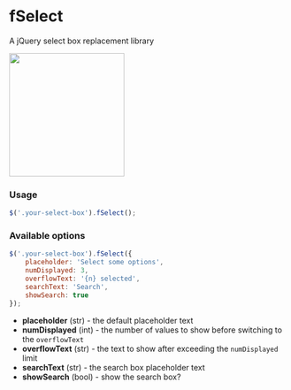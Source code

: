 # fSelect
A jQuery select box replacement library

<img src="http://i.imgur.com/yXOv8DG.png" width="208" height="223" />

### Usage

```javascript
$('.your-select-box').fSelect();
```

### Available options

```javascript
$('.your-select-box').fSelect({
    placeholder: 'Select some options',
    numDisplayed: 3,
    overflowText: '{n} selected',
    searchText: 'Search',
    showSearch: true
});
```

* **placeholder** (str) - the default placeholder text
* **numDisplayed** (int) - the number of values to show before switching to the `overflowText`
* **overflowText** (str) - the text to show after exceeding the `numDisplayed` limit
* **searchText** (str) - the search box placeholder text
* **showSearch** (bool) - show the search box?
